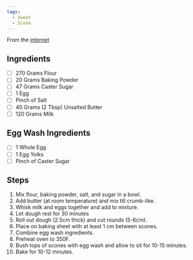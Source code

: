 ```yaml
---
tags: 
  - Sweet
  - Scone
---
```


From the [internet](https://highteasociety.com/recipe/the-hotel-windsors-scone-recipe/)

## Ingredients

- [ ] 270 Grams Flour
- [ ] 20 Grams Baking Powder
- [ ] 47 Grams Caster Sugar
- [ ] 1 Egg
- [ ] Pinch of Salt
- [ ] 40 Grams (2 Tbsp) Unsalted Butter
- [ ] 120 Grams Milk

## Egg Wash Ingredients

- [ ] 1 Whole Egg
- [ ] 1 Egg Yolks
- [ ] Pinch of Caster Sugar

## Steps

1. Mix flour, baking powder, salt, and sugar in a bowl.
2. Add butter (at room temperature) and mix till crumb-like.
3. Whisk milk and eggs together and add to mixture.
4. Let dough rest for 30 minutes
5. Roll out dough (2.5cm thick) and cut rounds (5-6cm).
6. Place on baking sheet with at least 1 cm between scones.
7. Combine egg wash ingredients.
8. Preheat oven to 350F.
9. Bush tops of scones with egg wash and allow to sit for 10-15 minutes.
10. Bake for 10-12 minutes.